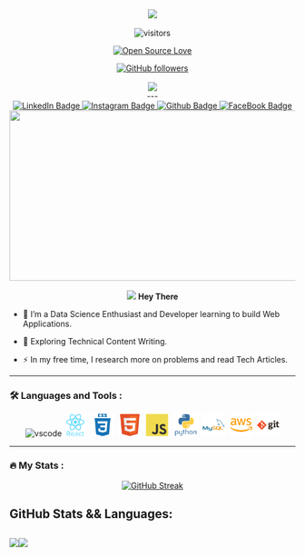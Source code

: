<div id="header" align="center">
  <img src="https://media.giphy.com/media/M9gbBd9nbDrOTu1Mqx/giphy.gif" width="100"/>

  
  
   <div align="center">
  
  ![visitors](https://visitor-badge.laobi.icu/badge?page_id=mykeshale.mykeshale)

   [![Open Source Love](https://badges.frapsoft.com/os/v1/open-source.svg?v=102)](https://github.com/ellerbrock/open-source-badge/)
  
   [![GitHub followers](https://img.shields.io/github/followers/MykeShale?label=Follow&style=social)](https://github.com/MykeShale) 
  
  <img src="https://komarev.com/ghpvc/?username=mykeshale&&style=flat-square" align="center" />
  
  </div>
 ---
  
  <div id="badges"align="center">
    <a href="https://www.linkedin.com/in/myke-shale/">
      <img src="https://img.shields.io/badge/LinkedIn-blue?style=for-the-badge&logo=linkedin&logoColor=white" alt="LinkedIn Badge"/>
    </a>
    <a href="https://www.instagram.com/myke.shale/">
      <img src="https://img.shields.io/badge/Instgram-red?style=for-the-badge&logo=instagram&logoColor=white" alt="Instagram Badge"/>
    </a>
    <a href="https://github.com/mykeshale">
      <img src="https://img.shields.io/badge/Github-lightgrey?style=for-the-badge&logo=github&logoColor=white" alt="Github Badge"/>
    </a>
     <a href="https://facebook.com/mykeshale">
    <img src="https://img.shields.io/badge/FaceBook-blue?style=for-the-badge&logo=facebook&logoColor=white" alt="FaceBook Badge"/>
  </a>
  </div>
  
   <div align="center">
  <img src="https://media.giphy.com/media/dWesBcTLavkZuG35MI/giphy.gif" width="600" height="300"/>
  </div>

  
  
  <img src="https://media.giphy.com/media/hvRJCLFzcasrR4ia7z/giphy.gif" width="30px"/> **Hey There**


 

  </div>

  - :telescope: I’m a Data Science Enthusiast and Developer learning to build Web Applications.

- :seedling: Exploring Technical Content Writing.

- :zap: In my free time, I research more on problems and read Tech Articles.



---

### :hammer_and_wrench: Languages and Tools :

<div align="center">
  <img src="https://cdn.jsdelivr.net/gh/devicons/devicon/icons/vscode/vscode-original.svg" alt="vscode" width="45" height="45"/>
  <img src="https://github.com/devicons/devicon/blob/master/icons/react/react-original-wordmark.svg" title="React" alt="React" width="40" height="40"/>&nbsp;
  <img src="https://github.com/devicons/devicon/blob/master/icons/css3/css3-plain-wordmark.svg"  title="CSS3" alt="CSS" width="40" height="40"/>&nbsp;
  <img src="https://github.com/devicons/devicon/blob/master/icons/html5/html5-original.svg" title="HTML5" alt="HTML" width="40" height="40"/>&nbsp;
  <img src="https://github.com/devicons/devicon/blob/master/icons/javascript/javascript-original.svg" title="JavaScript" alt="JavaScript" width="40" height="40"/>&nbsp;
  <img src="https://github.com/devicons/devicon/blob/master/icons/python/python-original-wordmark.svg" title="Python3" alt="python3" width="45" height="40"/>&nbsp;
  <img src="https://github.com/devicons/devicon/blob/master/icons/mysql/mysql-original-wordmark.svg" title="MySQL"  alt="MySQL" width="40" height="40"/>&nbsp;
  <img src="https://github.com/devicons/devicon/blob/master/icons/amazonwebservices/amazonwebservices-plain-wordmark.svg" title="AWS" alt="AWS" width="40" height="40"/>&nbsp;
  <img src="https://github.com/devicons/devicon/blob/master/icons/git/git-original-wordmark.svg" title="Git" **alt="Git" width="40" height="40"/>
</div>

---

### :fire: My Stats :
<div align="center">
<a href="https://git.io/streak-stats"><img src="http://github-readme-streak-stats.herokuapp.com?user=mykeshale" alt="GitHub Streak" /></a>
</div>



<h2> GitHub Stats && Languages: <h2>

<div style="display: flex; flex-direction: row;", align="center">
 <img class="img" src="https://github-readme-stats.vercel.app/api?username=mykeshale&show_icons=true&theme=radical" />
 <img class="img" src="https://github-readme-stats.vercel.app/api/top-langs/?username=mykeshale&theme=vision-friendly-dark&layout=compact" />
</div>


